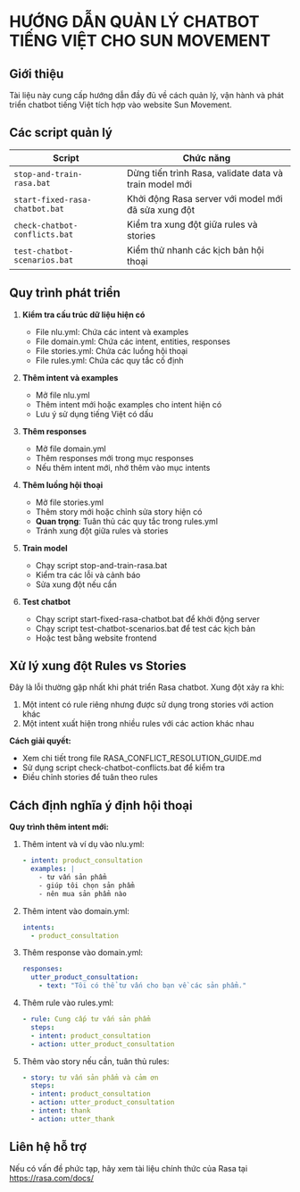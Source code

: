 # HƯỚNG DẪN QUẢN LÝ CHATBOT TIẾNG VIỆT CHO SUN MOVEMENT

## Giới thiệu

Tài liệu này cung cấp hướng dẫn đầy đủ về cách quản lý, vận hành và phát triển chatbot tiếng Việt tích hợp vào website Sun Movement.

## Các script quản lý

| Script | Chức năng |
|--------|-----------|
| `stop-and-train-rasa.bat` | Dừng tiến trình Rasa, validate data và train model mới |
| `start-fixed-rasa-chatbot.bat` | Khởi động Rasa server với model mới đã sửa xung đột |
| `check-chatbot-conflicts.bat` | Kiểm tra xung đột giữa rules và stories |
| `test-chatbot-scenarios.bat` | Kiểm thử nhanh các kịch bản hội thoại |

## Quy trình phát triển

1. **Kiểm tra cấu trúc dữ liệu hiện có**
   - File nlu.yml: Chứa các intent và examples
   - File domain.yml: Chứa các intent, entities, responses
   - File stories.yml: Chứa các luồng hội thoại
   - File rules.yml: Chứa các quy tắc cố định

2. **Thêm intent và examples**
   - Mở file nlu.yml
   - Thêm intent mới hoặc examples cho intent hiện có
   - Lưu ý sử dụng tiếng Việt có dấu

3. **Thêm responses**
   - Mở file domain.yml
   - Thêm responses mới trong mục responses
   - Nếu thêm intent mới, nhớ thêm vào mục intents

4. **Thêm luồng hội thoại**
   - Mở file stories.yml
   - Thêm story mới hoặc chỉnh sửa story hiện có
   - **Quan trọng**: Tuân thủ các quy tắc trong rules.yml
   - Tránh xung đột giữa rules và stories

5. **Train model**
   - Chạy script stop-and-train-rasa.bat
   - Kiểm tra các lỗi và cảnh báo
   - Sửa xung đột nếu cần

6. **Test chatbot**
   - Chạy script start-fixed-rasa-chatbot.bat để khởi động server
   - Chạy script test-chatbot-scenarios.bat để test các kịch bản
   - Hoặc test bằng website frontend

## Xử lý xung đột Rules vs Stories

Đây là lỗi thường gặp nhất khi phát triển Rasa chatbot. Xung đột xảy ra khi:

1. Một intent có rule riêng nhưng được sử dụng trong stories với action khác
2. Một intent xuất hiện trong nhiều rules với các action khác nhau

**Cách giải quyết:**
- Xem chi tiết trong file RASA_CONFLICT_RESOLUTION_GUIDE.md
- Sử dụng script check-chatbot-conflicts.bat để kiểm tra
- Điều chỉnh stories để tuân theo rules

## Cách định nghĩa ý định hội thoại

**Quy trình thêm intent mới:**

1. Thêm intent và ví dụ vào nlu.yml:
   ```yaml
   - intent: product_consultation
     examples: |
       - tư vấn sản phẩm
       - giúp tôi chọn sản phẩm
       - nên mua sản phẩm nào
   ```

2. Thêm intent vào domain.yml:
   ```yaml
   intents:
     - product_consultation
   ```

3. Thêm response vào domain.yml:
   ```yaml
   responses:
     utter_product_consultation:
       - text: "Tôi có thể tư vấn cho bạn về các sản phẩm."
   ```

4. Thêm rule vào rules.yml:
   ```yaml
   - rule: Cung cấp tư vấn sản phẩm
     steps:
     - intent: product_consultation
     - action: utter_product_consultation
   ```

5. Thêm vào story nếu cần, tuân thủ rules:
   ```yaml
   - story: tư vấn sản phẩm và cảm ơn
     steps:
     - intent: product_consultation
     - action: utter_product_consultation
     - intent: thank
     - action: utter_thank
   ```

## Liên hệ hỗ trợ

Nếu có vấn đề phức tạp, hãy xem tài liệu chính thức của Rasa tại https://rasa.com/docs/
